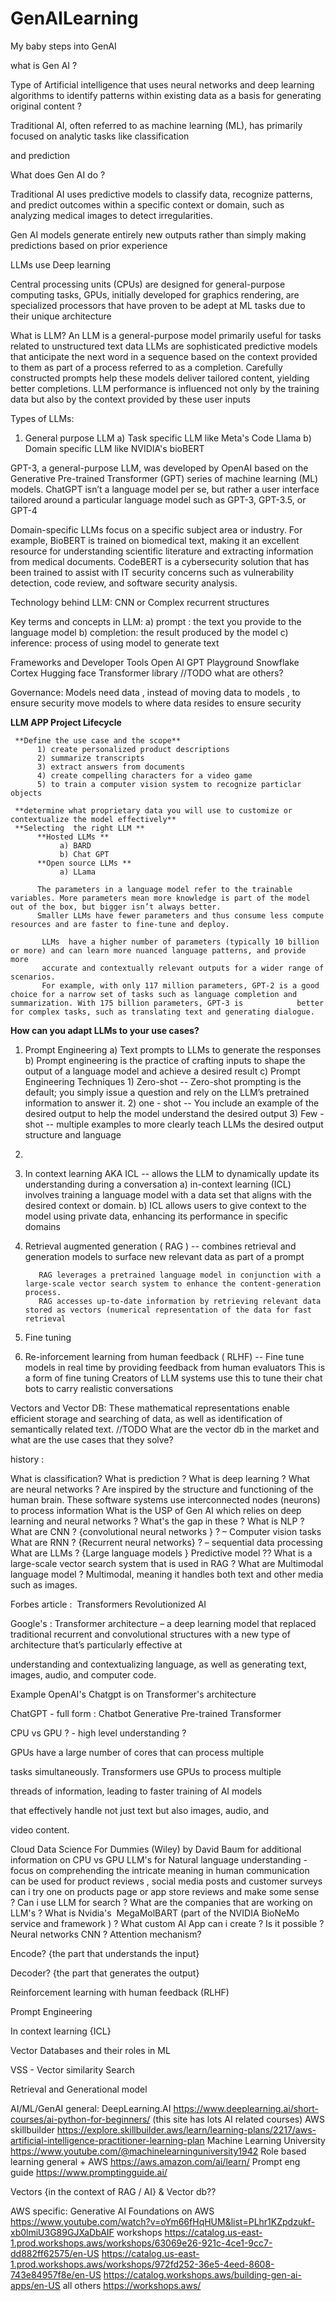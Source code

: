# GenAILearning
My baby steps into GenAI

what is Gen AI ?

Type of Artificial intelligence that uses neural networks and deep learning algorithms to identify patterns within existing data as a basis for generating original content ?

Traditional AI, often referred to as machine learning (ML), has primarily focused on analytic tasks like classification

and prediction

What does Gen AI do ?

Traditional AI uses predictive models to classify data, recognize patterns, and predict outcomes within a specific context or domain, such as analyzing medical images to detect irregularities. 

Gen AI models generate entirely new outputs rather than simply making predictions based on prior experience

LLMs use Deep learning 

Central processing units (CPUs) are designed for general-purpose computing tasks, GPUs, initially developed for graphics rendering, are specialized processors that have proven to be adept at ML tasks due to their unique architecture

What is LLM?
An LLM is a general-purpose model primarily useful for tasks related to unstructured text data
LLMs are sophisticated predictive models that anticipate the next word in a sequence based on the context provided to them as part of a process referred to as a completion. Carefully constructed prompts help these models deliver tailored content, yielding better completions. LLM performance is influenced not only by
the training data but also by the context provided by these user inputs

Types of LLMs:
1) General purpose LLM
     a) Task specific LLM like Meta's Code Llama
     b)  Domain specific LLM like NVIDIA's bioBERT

GPT-3, a general-purpose LLM, was developed by OpenAI based on the Generative Pre-trained Transformer (GPT) series of machine learning (ML) models. ChatGPT isn’t a language model
per se, but rather a user interface tailored around a particular language model such as GPT-3, GPT-3.5, or GPT-4 

Domain-specific LLMs focus on a specific subject area or industry. For example, BioBERT is trained on biomedical text, making it an excellent resource for understanding scientific literature
and extracting information from medical documents. CodeBERT is a cybersecurity solution that has been trained to assist with IT security concerns such as vulnerability detection, code review,
and software security analysis. 

Technology behind LLM: CNN or Complex recurrent structures

Key terms and concepts in LLM:
a) prompt : the text you provide to the language model
b) completion: the result produced by the model
c) inference: process of using model to generate text

  Frameworks and Developer Tools
  Open AI GPT Playground
  Snowflake Cortex
  Hugging face Transformer library 
  //TODO what are others?

Governance: Models need data , instead of moving data to models , to ensure security move models to where data resides to ensure security

**LLM APP Project Lifecycle**
     
     **Define the use case and the scope**
          1) create personalized product descriptions
          2) summarize transcripts
          3) extract answers from documents
          4) create compelling characters for a video game 
          5) to train a computer vision system to recognize particlar objects

     **determine what proprietary data you will use to customize or contextualize the model effectively**
     **Selecting  the right LLM **
          **Hosted LLMs **
               a) BARD
               b) Chat GPT
          **Open source LLMs **
               a) LLama

          The parameters in a language model refer to the trainable variables. More parameters mean more knowledge is part of the model out of the box, but bigger isn’t always better. 
          Smaller LLMs have fewer parameters and thus consume less compute resources and are faster to fine-tune and deploy.

           LLMs  have a higher number of parameters (typically 10 billion or more) and can learn more nuanced language patterns, and provide more
           accurate and contextually relevant outputs for a wider range of scenarios.
           For example, with only 117 million parameters, GPT-2 is a good choice for a narrow set of tasks such as language completion and summarization. With 175 billion parameters, GPT-3 is            better for complex tasks, such as translating text and generating dialogue.


**How can you adapt LLMs to your use cases?**

1) Prompt Engineering
          a) Text prompts to LLMs to generate the responses
          b) Prompt engineering is the practice of crafting inputs to shape the output of a language model and achieve a desired result
          c) Prompt Engineering Techniques
                  1) Zero-shot -- Zero-shot prompting is the default; you simply issue a question and rely on the LLM’s pretrained information to answer it.
                  2) one - shot -- You include an example of the desired output to help the model understand the desired output
                  3) Few - shot -- multiple examples to more clearly teach LLMs the desired output structure and language

3)
4) In context learning AKA ICL -- allows the LLM to dynamically update its understanding during a conversation
             a)  in-context learning (ICL) involves training a language model with a data set that aligns with the desired context or domain.
             b) ICL allows users to give context to the model using private data, enhancing its performance in specific domains
6) Retrieval augmented generation ( RAG ) -- combines retrieval and generation models to surface new relevant data as part  of a prompt

          RAG leverages a pretrained language model in conjunction with a large-scale vector search system to enhance the content-generation process.
          RAG accesses up-to-date information by retrieving relevant data stored as vectors (numerical representation of the data for fast retrieval
   
8) Fine tuning
9) Re-inforcement learning from human feedback ( RLHF) -- Fine tune models in real time by providing feedback from human evaluators
          This is a form of fine tuning
          Creators of LLM systems use this to tune their chat bots to carry realistic conversations


Vectors and Vector DB: These mathematical representations enable efficient storage and searching of data, as well as identification of semantically related text.
//TODO What are the vector db in the market and what are the use cases that they solve?
         


history :

What is classification?
What is prediction ?
What is deep learning ?
What are neural networks ?
Are inspired by the structure and functioning of the human brain. These software systems use interconnected nodes (neurons) to process information
What is the USP of Gen AI which relies on deep learning and neural networks ? What's the gap in these ?
What is NLP ?
What are CNN ? {convolutional neural networks } ? – Computer vision tasks
What are RNN ? {Recurrent neural networks} ? – sequential data processing 
What are LLMs ? {Large language models }
Predictive model ??
What is a large-scale vector search system that is used in RAG ?
What are Multimodal language model ?
  Multimodal, meaning it handles both text and other media such as images.
  
Forbes article :  Transformers Revolutionized AI

Google's : Transformer architecture – a deep learning model that replaced traditional recurrent and convolutional structures with a new type of architecture that’s particularly effective at

understanding and contextualizing language, as well as generating text, images, audio, and computer code.

Example OpenAI's Chatgpt is on Transformer's architecture 

ChatGPT - full form : Chatbot Generative Pre-trained Transformer

CPU vs GPU ? - high level understanding ?

GPUs have a large number of cores that can process multiple

tasks simultaneously. Transformers use GPUs to process multiple

threads of information, leading to faster training of AI models

that effectively handle not just text but also images, audio, and

video content.

Cloud Data Science For Dummies (Wiley) by David Baum for additional information on CPU vs GPU
LLM's for Natural language understanding - focus on comprehending the intricate meaning in human communication
can be used for product reviews , social media posts and customer surveys
can i try one on products page or app store reviews and make some sense ?
Can i use LLM for search ?
What are the companies that are working on LLM's ?
What is Nvidia's  MegaMolBART (part of the NVIDIA BioNeMo service and framework ) ?
What custom AI App can i create ? Is it possible ?
Neural networks
CNN ?
Attention mechanism?

Encode? {the part that understands the input}

Decoder? {the part that generates the output}

Reinforcement learning with human feedback (RLHF)

Prompt Engineering

In context learning {ICL}

Vector Databases and their roles in ML

VSS - Vector similarity Search

Retrieval and Generational model 

AI/ML/GenAI general:
DeepLearning.AI https://www.deeplearning.ai/short-courses/ai-python-for-beginners/ (this site has lots AI related courses)
AWS skillbuilder https://explore.skillbuilder.aws/learn/learning-plans/2217/aws-artificial-intelligence-practitioner-learning-plan
Machine Learning University https://www.youtube.com/@machinelearninguniversity1942
Role based learning general + AWS https://aws.amazon.com/ai/learn/
Prompt eng guide https://www.promptingguide.ai/ 

Vectors {in the context of RAG / AI} & Vector db??


AWS specific:
Generative AI Foundations on AWS https://www.youtube.com/watch?v=oYm66fHqHUM&list=PLhr1KZpdzukf-xb0lmiU3G89GJXaDbAIF
workshops
https://catalog.us-east-1.prod.workshops.aws/workshops/63069e26-921c-4ce1-9cc7-dd882ff62575/en-US 
https://catalog.us-east-1.prod.workshops.aws/workshops/972fd252-36e5-4eed-8608-743e84957f8e/en-US
https://catalog.workshops.aws/building-gen-ai-apps/en-US
all others https://workshops.aws/ 



